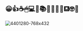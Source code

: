 ## 😀👍☕🖱💻📱📚🔎💎📂🆗⛾🤓👀

![4401280-768x432](https://user-images.githubusercontent.com/88462536/149240312-ecacc2d6-f690-44bd-9711-9567679d5f73.jpg)






  
 

